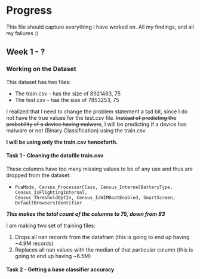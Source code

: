 # Progress
This file should capture everything I have worked on. All my findings, and all my failures :)

## Week 1 - ?

### Working on the Dataset
This dataset has two files:
- The train.csv - has the size of 8921483, 75
- The test.csv - has the size of 7853253, 75

I realized that I need to change the problem statement a tad bit, since I do not have the true values for the test.csv 
file. 
~~Instead of predicting the probability of a device having malware~~, I will be predicting if a device has malware or not 
(Binary Classification) using the train.csv

**I will be using only the train.csv henceforth.**

#### Task 1 - Cleaning the datafile train.csv
These columns have too many missing values to be of any use and thus are dropped from the dataset:
-     PuaMode, Census_ProcessorClass, Census_InternalBatteryType, Census_IsFlightingInternal,
      Census_ThresholdOptIn, Census_IsWIMBootEnabled, SmartScreen, DefaultBrowsersIdentifier

_**This makes the total count of the columns to 75, down from 83**_

I am making two set of training files:
1. Drops all nan records from the datafram (this is going to end up having ~4.9M records)
2. Replaces all nan values with the median of that particular column (this is going to end up having ~6.5M)



#### Task 2 - Getting a base classifier accuracy


